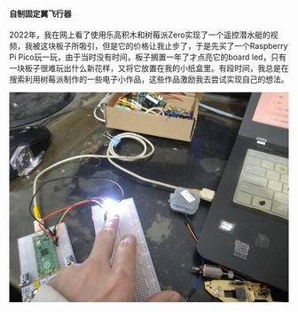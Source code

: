 #### 自制固定翼飞行器

2022年，我在网上看了使用乐高积木和树莓派Zero实现了一个遥控潜水艇的视频，我被这块板子所吸引，但是它的价格让我止步了，于是先买了一个Raspberry Pi Pico玩一玩，由于当时没有时间，板子搁置一年了才点亮它的board led，只有一块板子很难玩出什么新花样，又将它放置在我的小纸盒里。有段时间，我总是在搜索利用树莓派制作的一些电子小作品，这些作品激励我去尝试实现自己的想法。



<div><center><img src="Articles/20240506/23147566264970.jpg" style="zoom:80%;"></center></div>


